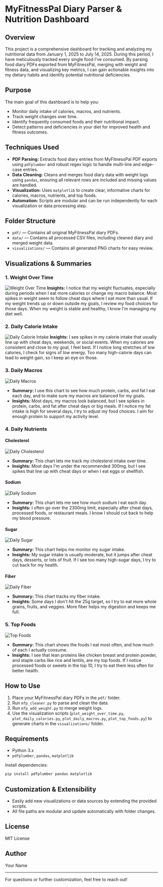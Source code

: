# MyFitnessPal Diary Parser & Nutrition Dashboard

## Overview
This project is a comprehensive dashboard for tracking and analyzing my nutritional data from January 1, 2025 to July 14, 2025. During this period, I have meticulously tracked every single food I've consumed. By parsing food diary PDFs exported from MyFitnessPal, merging with weight and fitness data, and visualizing key metrics, I can gain actionable insights into my dietary habits and identify potential nutritional deficiencies.

## Purpose
The main goal of this dashboard is to help you:
- Monitor daily intake of calories, macros, and nutrients.
- Track weight changes over time.
- Identify frequently consumed foods and their nutritional impact.
- Detect patterns and deficiencies in your diet for improved health and fitness outcomes.

## Techniques Used
- **PDF Parsing:** Extracts food diary entries from MyFitnessPal PDF exports using `pdfplumber` and robust regex logic to handle multi-line and edge-case entries.
- **Data Cleaning:** Cleans and merges food diary data with weight logs using `pandas`, ensuring all relevant rows are included and missing values are handled.
- **Visualization:** Uses `matplotlib` to create clear, informative charts for calories, macros, nutrients, and top foods.
- **Automation:** Scripts are modular and can be run independently for each visualization or data processing step.

## Folder Structure
- `pdf/` — Contains all original MyFitnessPal diary PDFs.
- `data/` — Contains all processed CSV files, including cleaned diary and merged weight data.
- `visualizations/` — Contains all generated PNG charts for easy review.

## Visualizations & Summaries

### 1. Weight Over Time
![Weight Over Time](visualizations/weight_over_time.png)
 **Insights:** I notice that my weight fluctuates, especially during periods when I eat more calories or change my macro balance. Most spikes in weight seem to follow cheat days where I eat more than usual. If my weight trends up or down outside my goals, I review my food choices for those days. When my weight is stable and healthy, I know I'm managing my diet well.

### 2. Daily Calorie Intake
![Daily Calorie Intake](visualizations/daily_calories.png)
 **Insights:** I see spikes in my calorie intake that usually line up with cheat days, weekends, or social events. When my calories are consistent and close to my goal, I feel best. If I notice long stretches of low calories, I check for signs of low energy. Too many high-calorie days can lead to weight gain, so I keep an eye on those.

### 3. Daily Macros
![Daily Macros](visualizations/daily_macros.png)
- **Summary:** I use this chart to see how much protein, carbs, and fat I eat each day, and to make sure my macros are balanced for my goals.
- **Insights:** Most days, my macros look balanced, but I see spikes in protein, carbs, and fat after cheat days or big meals. If I notice my fat intake is high for several days, I try to adjust my food choices. I aim for enough protein to support my activity level.


### 4. Daily Nutrients
#### Cholesterol
![Daily Cholesterol](visualizations/daily_cholesterol_mg.png)
- **Summary:** This chart lets me track my cholesterol intake over time.
- **Insights:** Most days I'm under the recommended 300mg, but I see spikes that line up with cheat days or when I eat eggs or shellfish.

#### Sodium
![Daily Sodium](visualizations/daily_sodium_mg.png)
- **Summary:** This chart lets me see how much sodium I eat each day.
- **Insights:** I often go over the 2300mg limit, especially after cheat days, processed foods, or restaurant meals. I know I should cut back to help my blood pressure.

#### Sugar
![Daily Sugar](visualizations/daily_sugar_grams.png)
- **Summary:** This chart helps me monitor my sugar intake.
- **Insights:** My sugar intake is usually moderate, but it jumps after cheat days, desserts, or lots of fruit. If I see too many high-sugar days, I try to cut back for my health.

#### Fiber
![Daily Fiber](visualizations/daily_fiber_grams.png)
- **Summary:** This chart tracks my fiber intake.
- **Insights:** Some days I don't hit the 25g target, so I try to eat more whole grains, fruits, and veggies. More fiber helps my digestion and keeps me full.


### 5. Top Foods
![Top Foods](visualizations/top_foods.png)
- **Summary:** This chart shows the foods I eat most often, and how much of each I actually consume.
- **Insights:** I see that lean proteins like chicken breast and protein powder, and staple carbs like rice and lentils, are my top foods. If I notice processed foods or sweets in the top 10, I try to eat them less often for better health.

## How to Use
1. Place your MyFitnessPal diary PDFs in the `pdf/` folder.
2. Run `mfp_cleaner.py` to parse and clean the data.
3. Run `mfp_add_weight.py` to merge weight logs.
4. Use the visualization scripts (`plot_weight_over_time.py`, `plot_daily_calories.py`, `plot_daily_macros.py`, `plot_top_foods.py`) to generate charts in the `visualizations/` folder.

## Requirements
- Python 3.x
- `pdfplumber`, `pandas`, `matplotlib`

Install dependencies:
```bash
pip install pdfplumber pandas matplotlib
```

## Customization & Extensibility
- Easily add new visualizations or data sources by extending the provided scripts.
- All file paths are modular and update automatically with folder changes.

## License
MIT License

## Author
Your Name

---

For questions or further customization, feel free to reach out!
